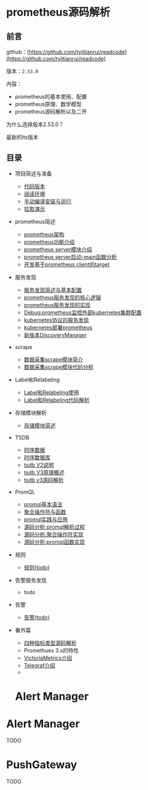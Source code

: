 # prometheus源码解析

## 前言

github：[https://github.com/tylitianrui/readcode](https://github.com/tylitianrui/readcode)

版本：`2.53.0`

内容：

- prometheus的基本使用、配置
- prometheus原理、数学模型
- prometheus源码解析以及二开



为什么选择版本2.53.0？

最新的lts版本



## 目录

- 项目简述与准备
  - [代码版本](项目简述与准备.md#代码版本)
  - [阅读环境](项目简述与准备.md#阅读环境)
  - [手动编译安装与运行](项目简述与准备.md#下载代码)
  - [拉取演示](项目简述与准备.md#拉取演示)
  
- prometheus简述
  - [prometheus架构](prometheus简述.md)
  - [prometheus功能介绍](prometheus功能介绍.md)
  - [prometheus server模块介绍](prometheus_server模块.md)
  - [prometheus server启动-main函数分析](prometheus_server启动.md)
  - [开发基于prometheus client的target](开发基于prometheus_client的target.md)
  
- 服务发现
  - [服务发现简述与基本配置](discovery简述.md)
  - [prometheus服务发现的核心逻辑](discovery_core_logic.md)
  - [prometheus服务发现的实现](discovery_core_implementation.md)
  - [Debug:prometheus监控外部kubernetes集群配置](discovery_k8s_config.md)
  - [kubernetes协议的服务发现](discovery_k8s_implementation.md)
  - [kubernetes部署prometheus](prometheus_k8s_deploy.md)
  - [新版本DiscoveryManager](discovery_新版本DiscoveryManager.md)
  
- scrape
  - [数据采集scrape模块简介](scrape_core_logic.md)
  - [数据采集scrape模块代码分析](scrape_work.md)
  
- Label和Relabeling
  - [Label和Relabeling使用](Label和Relabeling.md)
  - [Label和Relabeling代码解析](Label和Relabeling.md)
  
- 存储模块解析
  - [存储模块简述](存储模块简述.md)
  
- TSDB
  - [时序数据](时序数据.md)
  - [时序数据库](时序数据库.md)
  - [tsdb V2说明](tsdbv2说明.md)
  - [tsdb V3原理概述](tsdbV3原理概述.md)
  - [tsdb v3源码解析](tsdbv3源码解析.md)
  
- PromQL
  - [promql基本语法](promql_syntactic.md)
  - [聚合操作符与函数](promql_aggregation_operators_functions.md)
  - [promql实践与应用](promql_practice.md)
  - [源码分析:promql解析过程](promql_implementation.md)
  - [源码分析:聚合操作符实现](promql_aggregation_implementation.md)
  - [源码分析:promql函数实现](promql_function_implementation.md)
  
- 规则
  - [规则(todo)](规则.md)
  
- 告警服务发现
  - todo
  
- 告警
  - [告警(todo)](告警.md)
  
- 番外篇
  - [四种指标类型源码解析](./metric_types.md)
  - Promethues 3.x的特性
  - [VictoriaMetrics介绍](./VictoriaMetrics.md)
  - [Telegraf介绍](./Telegraf.md)
  - 
  
  # **Alert Manager**


# Alert Manager

TODO



# PushGateway

TODO
